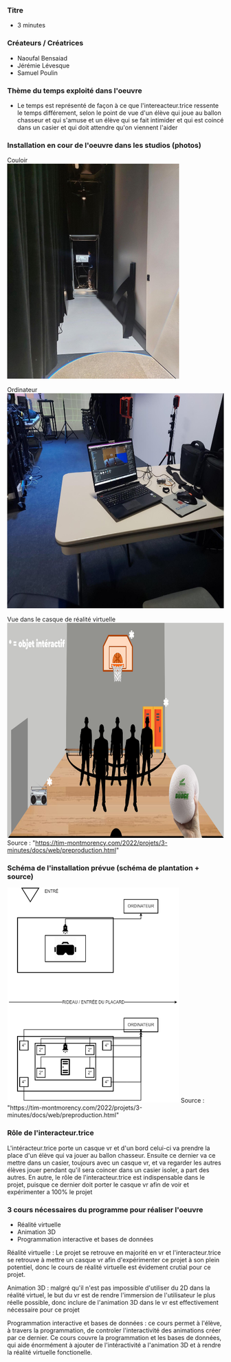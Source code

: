 ### Titre
* 3 minutes

### Créateurs / Créatrices
* Naoufal Bensaiad
* Jérémie Lévesque
* Samuel Poulin

### Thème du temps exploité dans l'oeuvre
* Le temps est représenté de façon à ce que l'intereacteur.trice ressente le temps différement, selon le point de vue d'un élève qui joue au ballon chasseur et qui s'amuse et un élève qui se fait intimider et qui est coincé dans un casier et qui doit attendre qu'on viennent l'aider

### Installation en cour de l'oeuvre dans les studios (photos)
Couloir
</br>
<img src="../media/media_3_minutes/photo_3_minutes_couloir.png" width="400" height="500">
</br>

Ordinateur
</br>
<img src="../media/media_3_minutes/photo_3_minutes_ordi.png" width="600" height="500">
</br>

Vue dans le casque de réalité virtuelle
</br>
<img src="../media/media_3_minutes/photo_3_minute_realite_virtuelle.png" width="600" height="500">
Source : "https://tim-montmorency.com/2022/projets/3-minutes/docs/web/preproduction.html"

### Schéma de l'installation prévue (schéma de plantation + source)
<img src="../media/media_3_minutes/schema_plantation.png" width="400" height="500">
Source : "https://tim-montmorency.com/2022/projets/3-minutes/docs/web/preproduction.html"

### Rôle de l'interacteur.trice
L'intéracteur.trice porte un casque vr et d'un bord celui-ci va prendre la place d'un élève qui va jouer au ballon chasseur. Ensuite ce dernier va ce mettre dans un casier, toujours avec un casque vr, et va regarder les autres élèves jouer pendant qu'il sera coincer dans un casier isoler, a part des autres. En autre, le rôle de l'interacteur.trice est indispensable dans le projet, puisque ce dernier doit porter le casque vr afin de voir et expérimenter a 100% le projet

### 3 cours nécessaires du programme pour réaliser l'oeuvre
* Réalité virtuelle
* Animation 3D
* Programmation interactive et bases de données

Réalité virtuelle : Le projet se retrouve en majorité en vr et l'interacteur.trice se retrouve à mettre un casque vr afin d'expérimenter ce projet à son plein potentiel, donc le cours de réalité virtuelle est évidement crutial pour ce projet.

Animation 3D : malgré qu'il n'est pas impossible d'utiliser du 2D dans la réalité virtuel, le but du vr est de rendre l'immersion de l'utilisateur le plus réelle possible, donc inclure de l'animation 3D dans le vr est effectivement nécessaire pour ce projet

Programmation interactive et bases de données : ce cours permet à l'élève, à travers la programmation, de controler l'interactivité des animations créer par ce dernier. Ce cours couvre la programmation et les bases de données, qui aide énormément à ajouter de l'intéractivité a l'animation 3D et à rendre la réalité virtuelle fonctionelle.
